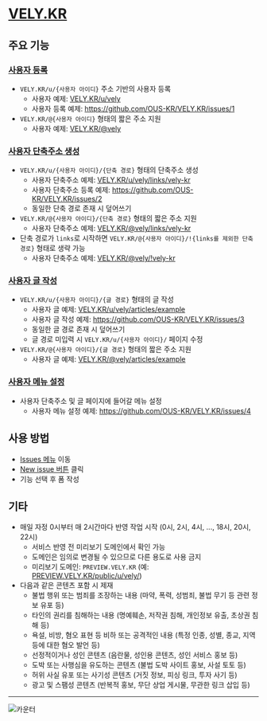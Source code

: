 # [VELY.KR](https://vely.kr)

## 주요 기능

### [사용자 등록](https://github.com/OUS-KR/VELY.KR/issues/new?template=01-user-register-by-issue.yml)

- `VELY.KR/u/{사용자 아이디}` 주소 기반의 사용자 등록
  - 사용자 예제: [VELY.KR/u/vely](https://vely.kr/u/vely)
  - 사용자 등록 예제: https://github.com/OUS-KR/VELY.KR/issues/1
- `VELY.KR/@{사용자 아이디}` 형태의 짧은 주소 지원
  - 사용자 예제: [VELY.KR/@vely](https://vely.kr/@vely)

### [사용자 단축주소 생성](https://github.com/OUS-KR/VELY.KR/issues/new?template=02-user-short-url-register-by-issue.yml)

- `VELY.KR/u/{사용자 아이디}/{단축 경로}` 형태의 단축주소 생성
  - 사용자 단축주소 예제: [VELY.KR/u/vely/links/vely-kr](https://vely.kr/u/vely/links/vely-kr)
  - 사용자 단축주소 등록 예제: https://github.com/OUS-KR/VELY.KR/issues/2
  - 동일한 단축 경로 존재 시 덮어쓰기
- `VELY.KR/@{사용자 아이디}/{단축 경로}` 형태의 짧은 주소 지원
  - 사용자 단축주소 예제: [VELY.KR/@vely/links/vely-kr](https://vely.kr/@vely/links/vely-kr)
- 단축 경로가 `links`로 시작하면 `VELY.KR/@{사용자 아이디}/!{links를 제외한 단축 경로}` 형태로 생략 가능
  - 사용자 단축주소 예제: [VELY.KR/@vely/!vely-kr](https://vely.kr/@vely/!vely-kr)

### [사용자 글 작성](https://github.com/OUS-KR/VELY.KR/issues/new?template=03-user-article-writing-by-issue.yml)

- `VELY.KR/u/{사용자 아이디}/{글 경로}` 형태의 글 작성
  - 사용자 글 예제: [VELY.KR/u/vely/articles/example](https://vely.kr/u/vely/articles/example)
  - 사용자 글 작성 예제: https://github.com/OUS-KR/VELY.KR/issues/3
  - 동일한 글 경로 존재 시 덮어쓰기
  - 글 경로 미입력 시 `VELY.KR/u/{사용자 아이디}/` 페이지 수정
- `VELY.KR/@{사용자 아이디}/{글 경로}` 형태의 짧은 주소 지원
  - 사용자 글 예제: [VELY.KR/@vely/articles/example](https://vely.kr/@vely/articles/example)
 
### [사용자 메뉴 설정](https://github.com/OUS-KR/VELY.KR/issues/new?template=04-user-menu-setting-by-issue.yml)

- 사용자 단축주소 및 글 페이지에 들어갈 메뉴 설정
  - 사용자 메뉴 설정 예제: https://github.com/OUS-KR/VELY.KR/issues/4

## 사용 방법

- [Issues 메뉴](https://github.com/OUS-KR/VELY.KR/issues) 이동
- [New issue 버튼](https://github.com/OUS-KR/VELY.KR/issues/new/choose) 클릭
- 기능 선택 후 폼 작성

## 기타

- 매일 자정 0시부터 매 2시간마다 반영 작업 시작 (0시, 2시, 4시, ..., 18시, 20시, 22시)
  - 서비스 반영 전 미리보기 도메인에서 확인 가능
  - 도메인은 임의로 변경될 수 있으므로 다른 용도로 사용 금지
  - 미리보기 도메인: `PREVIEW.VELY.KR` (예: [PREVIEW.VELY.KR/public/u/vely/](https://preview.vely.kr/public/u/vely/))
- 다음과 같은 콘텐츠 포함 시 제재
  - 불법 행위 또는 범죄를 조장하는 내용 (마약, 폭력, 성범죄, 불법 무기 등 관련 정보 유포 등)
  - 타인의 권리를 침해하는 내용 (명예훼손, 저작권 침해, 개인정보 유출, 초상권 침해 등)
  - 욕설, 비방, 혐오 표현 등 비하 또는 공격적인 내용 (특정 인종, 성별, 종교, 지역 등에 대한 혐오 발언 등)
  - 선정적이거나 성인 콘텐츠 (음란물, 성인용 콘텐츠, 성인 서비스 홍보 등)
  - 도박 또는 사행심을 유도하는 콘텐츠 (불법 도박 사이트 홍보, 사설 토토 등)
  - 허위 사실 유포 또는 사기성 콘텐츠 (거짓 정보, 피싱 링크, 투자 사기 등)
  - 광고 및 스팸성 콘텐츠 (반복적 홍보, 무단 상업 게시물, 무관한 링크 삽입 등)

---

![카운터](https://s11.flagcounter.com/count2/TVtH/bg_FFFFFF/txt_000000/border_CCCCCC/columns_2/maxflags_10/viewers_0/labels_1/pageviews_1/flags_0/percent_0/)